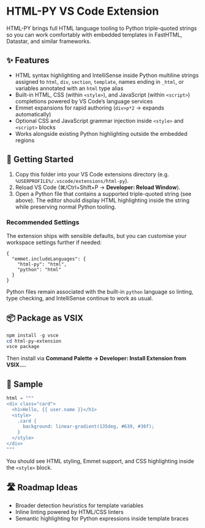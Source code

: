 # HTML-PY VS Code Extension

HTML-PY brings full HTML language tooling to Python triple-quoted strings so you can work comfortably with embedded templates in FastHTML, Datastar, and similar frameworks.

## ✨ Features

- HTML syntax highlighting and IntelliSense inside Python multiline strings assigned to `html`, `div`, `section`, `template`, names ending in `_html`, or variables annotated with an `html` type alias
- Built-in HTML, CSS (within `<style>`), and JavaScript (within `<script>`) completions powered by VS Code’s language services
- Emmet expansions for rapid authoring (`div>p*2` → expands automatically)
- Optional CSS and JavaScript grammar injection inside `<style>` and `<script>` blocks
- Works alongside existing Python highlighting outside the embedded regions

## 🚀 Getting Started

1. Copy this folder into your VS Code extensions directory (e.g. `%USERPROFILE%/.vscode/extensions/html-py`).
2. Reload VS Code (⌘/Ctrl+Shift+P → **Developer: Reload Window**).
3. Open a Python file that contains a supported triple-quoted string (see above). The editor should display HTML highlighting inside the string while preserving normal Python tooling.

### Recommended Settings

The extension ships with sensible defaults, but you can customise your workspace settings further if needed:

```jsonc
{
  "emmet.includeLanguages": {
    "html-py": "html",
    "python": "html"
  }
}
```

Python files remain associated with the built-in `python` language so linting, type checking, and IntelliSense continue to work as usual.

## 📦 Package as VSIX

```powershell
npm install -g vsce
cd html-py-extension
vsce package
```

Then install via **Command Palette → Developer: Install Extension from VSIX…**.

## 🧪 Sample

```python
html = """
<div class="card">
  <h1>Hello, {{ user.name }}</h1>
  <style>
    .card {
      background: linear-gradient(135deg, #639, #36f);
    }
  </style>
</div>
"""
```

You should see HTML styling, Emmet support, and CSS highlighting inside the `<style>` block.

## 🛣️ Roadmap Ideas

- Broader detection heuristics for template variables
- Inline linting powered by HTML/CSS linters
- Semantic highlighting for Python expressions inside template braces
